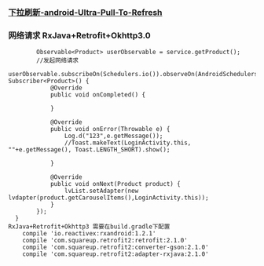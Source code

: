 ### [下拉刷新-android-Ultra-Pull-To-Refresh](https://github.com/liaohuqiu/android-Ultra-Pull-To-Refresh)
### 网络请求 RxJava+Retrofit+Okhttp3.0
```网络请求相关主要放在了http包中,有两个辅助类 一个是RetroftManager，另一个是RetrofitService，使用方式RetrofitService service = new RetrofitManager(this).createService(RetrofitService.class);
        Observable<Product> userObservable = service.getProduct();
        //发起网络请求
        userObservable.subscribeOn(Schedulers.io()).observeOn(AndroidSchedulers.mainThread()).subscribe(new Subscriber<Product>() {
            @Override
            public void onCompleted() {

            }

            @Override
            public void onError(Throwable e) {
                Log.d("123",e.getMessage());
                //Toast.makeText(LoginActivity.this, ""+e.getMessage(), Toast.LENGTH_SHORT).show();

            }

            @Override
            public void onNext(Product product) {
                lvList.setAdapter(new lvdapter(product.getCarouselItems(),LoginActivity.this));
            }
        });
  }
RxJava+Retrofit+Okhttp3 需要在build.gradle下配置 
    compile 'io.reactivex:rxandroid:1.2.1'
    compile 'com.squareup.retrofit2:retrofit:2.1.0'
    compile 'com.squareup.retrofit2:converter-gson:2.1.0'
    compile 'com.squareup.retrofit2:adapter-rxjava:2.1.0'
 

